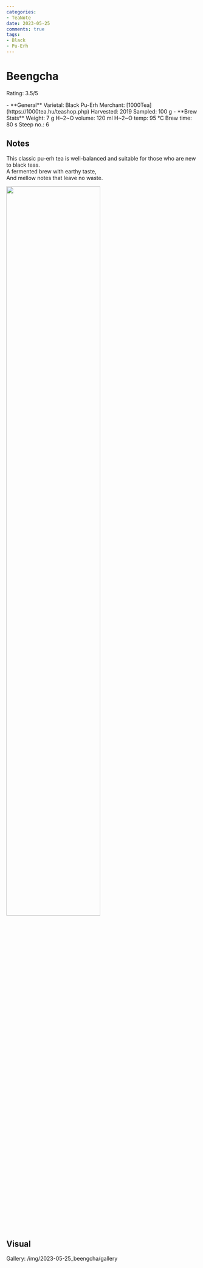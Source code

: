 ```yaml
---
categories:
- TeaNote
date: 2023-05-25
comments: true
tags:
- Black
- Pu-Erh
---
```

# Beengcha

Rating: 3.5/5

<div class="grid cards" markdown>
- **General**  
Varietal: Black Pu-Erh  
Merchant: [1000Tea](https://1000tea.hu/teashop.php)  
Harvested: 2019   
Sampled: 100 g  
- **Brew Stats**  
Weight: 7 g   
H~2~O volume: 120 ml  
H~2~O temp: 95 °C   
Brew time: 80 s  
Steep no.: 6  
</div>

## Notes
This classic pu-erh tea is well-balanced and suitable for those who are new to black teas.  
A fermented brew with earthy taste,  
And mellow notes that leave no waste.

<img src="/img/2023-05-25_beengcha/wheel.svg" width="70%"></img>

<!-- more -->

## Visual  

Gallery: /img/2023-05-25_beengcha/gallery
